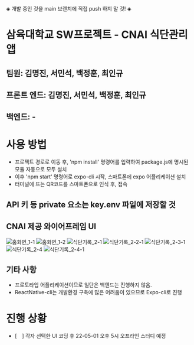 ◈ 개발 중인 것을 main 브랜치에 직접 push 하지 말 것! ◈

# 삼육대학교 SW프로젝트 - CNAI 식단관리앱

## 팀원: 김명진, 서민석, 백정훈, 최인규

## 프론트 엔드: 김명진, 서민석, 백정훈, 최인규

## 백엔드: -

# 사용 방법

- 프로젝트 경로로 이동 후, 'npm install' 명령어를 입력하여 package.js에 명시된 모듈 자동으로 모두 설치
- 이후 'npm start' 명령어로 expo-cli 시작, 스마트폰에 expo 어플리케이션 설치
- 터미널에 뜨는 QR코드를 스마트폰으로 인식 후, 접속

## API 키 등 private 요소는 key.env 파일에 저장할 것

## CNAI 제공 와이어프레임 UI

![홈화면_1-1](pre/prototypeUI/홈화면_1-1.png)
![홈화면_1-2](pre/prototypeUI/홈화면_1-2.png)
![식단기록_2-1](pre/prototypeUI/식단기록_2-1.png)
![식단기록_2-2-1](pre/prototypeUI/식단기록_2-2-1.png)
![식단기록_2-3-1](pre/prototypeUI/식단기록_2-3-1.png)
![식단기록_2-4](pre/prototypeUI/식단기록_2-4.png)
![식단기록_2-4-1](pre/prototypeUI/식단기록_2-4-1.png)

## 기타 사항
- 프로토타입 어플리케이션이므로 일단은 백엔드는 진행하지 않음.
- ReactNative-cli는 개발환경 구축에 많은 어려움이 있으므로 Expo-cli로 진행


# 진행 상황
- [　] 각자 선택한 UI 코딩 후 22-05-01 오후 5시 오프라인 스터디 예정

